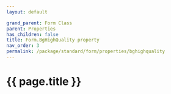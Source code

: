 ```yaml
---
layout: default

grand_parent: Form Class
parent: Properties
has_children: false
title: Form.BgHighQuality property
nav_order: 3
permalink: /package/standard/form/properties/bghighquality
---
```

# {{ page.title }}




